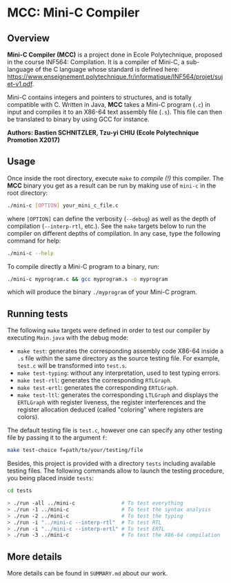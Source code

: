 # MCC: Mini-C Compiler

## Overview

**Mini-C Compiler (MCC)** is a project done in Ecole Polytechnique, proposed in 
the course INF564: Compilation. It is a compiler of Mini-C, a sub-language of 
the C language whose standard is defined here: 
https://www.enseignement.polytechnique.fr/informatique/INF564/projet/sujet-v1.pdf.

Mini-C contains integers and pointers to structures, and is totally compatible 
with C. Written in Java, **MCC** takes a Mini-C program (`.c`) in input 
and compiles it to an X86-64 text assembly file (`.s`). This file can then be 
translated to binary by using GCC for instance.

**Authors: Bastien SCHNITZLER, Tzu-yi CHIU (Ecole Polytechnique Promotion X2017)**

## Usage

Once inside the root directory, execute `make` to *compile (!)* this compiler. 
The **MCC** binary you get as a result can be run by making use of `mini-c` in
the root directory: 

```bash
./mini-c [OPTION] your_mini_c_file.c
```

where `[OPTION]` can define the verbosity (`--debug`) as well as the depth of 
compilation (`--interp-rtl`, etc.). See the `make` targets below to run the 
compiler on different depths of compilation. In any case, type the following 
command for help:

```bash
./mini-c --help
```

To compile directly a Mini-C program to a binary, run:

```bash
./mini-c myprogram.c && gcc myprogram.s -o myprogram
```

which will produce the binary `./myprogram` of your Mini-C program.


## Running tests

The following `make` targets were defined in order to test our compiler by 
executing `Main.java` with the debug mode:

- `make test`: generates the corresponding assembly code X86-64 inside a `.s` 
file within the same directory as the source testing file. For example, 
`test.c` will be transformed into `test.s`.
- `make test-typing`: without any interpretation, used to test typing errors.
- `make test-rtl`: generates the corresponding `RTLGraph`.
- `make test-ertl`: generates the corresponding `ERTLGraph`.
- `make test-ltl`: generates the corresponding `LTLGraph` and displays the 
`ERTLGraph` with register liveness, the register interferences and the register 
allocation deduced (called "coloring" where registers are colors).

The default testing file is `test.c`, however one can specify any other testing 
file by passing it to the argument `f`:

```bash
make test-choice f=path/to/your/testing/file
```

Besides, this project is provided with a directory `tests` including available 
testing files. The following commands allow to launch the testing procedure, 
you being placed inside `tests`: 
```bash
cd tests

> ./run -all ../mini-c               # To test everything
> ./run -1 ../mini-c                 # To test the syntax analysis
> ./run -2 ../mini-c                 # To test the typing
> ./run -i "../mini-c --interp-rtl"  # To test RTL
> ./run -i "../mini-c --interp-ertl" # To test ERTL
> ./run -3 ../mini-c                 # To test the X86-64 compilation
```

## More details

More details can be found in `SUMMARY.md` about our work.
